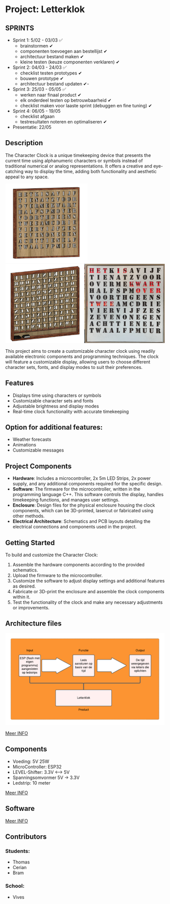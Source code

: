 # Project: Letterklok 

## SPRINTS
- Sprint 1: 5/02 - 03/03 ✅
    - brainstormen    ✔
    - componenten toevoegen aan bestellijst    ✔
    - architectuur bestand maken    ✔
    - kleine testen (keuze componenten verklaren)    ✔
- Sprint 2: 04/03 - 24/03 ✅
    - checklist testen prototypes    ✔
    - bouwen prototype ✔   
    - architectuur bestand updaten ✔-
- Sprint 3: 25/03 - 05/05 ✅
    - werken naar finaal product ✔
    - elk onderdeel testen op betrouwbaarheid ✔
    - checklist maken voor laaste sprint (debuggen en fine tuning) ✔
- Sprint 4: 06/05 - 19/05
    - checklist afgaan
    - testresultaten noteren en optimaliseren ✔
- Presentatie: 22/05


## Description
The Character Clock is a unique timekeeping device that presents the current time using alphanumeric characters or symbols instead of traditional numerical or analog representations. It offers a creative and eye-catching way to display the time, adding both functionality and aesthetic appeal to any space.

<img src="/LetterKlok_FacePlate/Foto's/LetterClock.png" alt="Character Clock" height="250" ><img src="/LetterKlok_FacePlate/Foto's/LTRCLCK.png" alt="Character Clock" height="250"><img src="/LetterKlok_FacePlate/Foto's/IMG_4719.jpg" alt="Character Clock" height="250">




This project aims to create a customizable character clock using readily available electronic components and programming techniques. The clock will feature a customizable display, allowing users to choose different character sets, fonts, and display modes to suit their preferences.


## Features
- Displays time using characters or symbols
- Customizable character sets and fonts
- Adjustable brightness and display modes
- Real-time clock functionality with accurate timekeeping

## Option for additional features:
- Weather forecasts 
- Animations
- Customizable messages

## Project Components
- **Hardware**: Includes a microcontroller, 2x 5m LED Strips, 2x power supply, and any additional components required for the specific design.
- **Software**: The firmware for the microcontroller, written in the programming language C++. This software controls the display, handles timekeeping functions, and manages user settings.
- **Enclosure**: Design files for the physical enclosure housing the clock components, which can be 3D-printed, lasercut or fabricated using other methods.
- **Electrical Architecture**: Schematics and PCB layouts detailing the electrical connections and components used in the project.

## Getting Started
To build and customize the Character Clock:
1. Assemble the hardware components according to the provided schematics.
2. Upload the firmware to the microcontroller.
3. Customize the software to adjust display settings and additional features as desired.
4. Fabricate or 3D-print the enclosure and assemble the clock components within it.
5. Test the functionality of the clock and make any necessary adjustments or improvements.

## Architecture files 

![Architecture file](/Architectuur/Foto's/Input-Functie-Output.png)

[Meer INFO](/Architectuur/Architecture.md)

## Components

-    Voeding: 5V 25W
-    MicroController: ESP32
-    LEVEL-Shifter: 3.3V <--> 5V
-    Spanningsomvormer 5V -> 3.3V
-    Ledstrip: 10 meter

[Meer INFO](/Componenten/components.md)


## Software


[Meer INFO](/LetterKlok_Program/software.md)

## Contributors

### Students:
- Thomas
- Cerian
- Bram

### School:
- Vives

